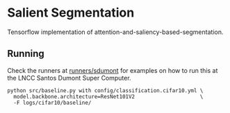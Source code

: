 # Salient Segmentation

Tensorflow implementation of attention-and-saliency-based-segmentation.

## Running

Check the runners at [runners/sdumont](/runners/sdumont) for examples on how to run this 
at the LNCC Santos Dumont Super Computer.

```shell
python src/baseline.py with config/classification.cifar10.yml \
  model.backbone.architecture=ResNet101V2                     \
  -F logs/cifar10/baseline/
```
